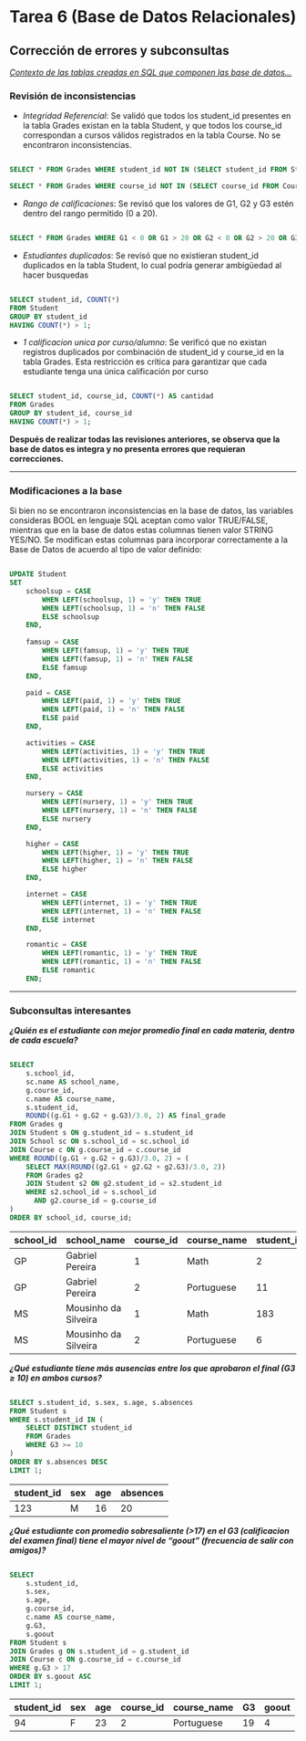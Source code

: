 # Tarea 6 (Base de Datos Relacionales)

## Corrección de errores y subconsultas
*[Contexto de las tablas creadas en SQL que componen las base de datos...](../Tarea4/Tarea4.md)*

### Revisión de inconsistencias

- *Integridad Referencial*: Se validó que todos los student_id presentes en la tabla Grades existan en la tabla Student, y que todos los course_id correspondan a cursos válidos registrados en la tabla Course. No se encontraron inconsistencias.

```sql

SELECT * FROM Grades WHERE student_id NOT IN (SELECT student_id FROM Student);

SELECT * FROM Grades WHERE course_id NOT IN (SELECT course_id FROM Course);

```
- *Rango de calificaciones*: Se revisó que los valores de G1, G2 y G3 estén dentro del rango permitido (0 a 20).

```sql

SELECT * FROM Grades WHERE G1 < 0 OR G1 > 20 OR G2 < 0 OR G2 > 20 OR G3 < 0 OR G3 > 20;

```
- *Estudiantes duplicados*: Se revisó que no existieran student_id duplicados en la tabla Student, lo cual podría generar ambigüedad al hacer busquedas

```sql

SELECT student_id, COUNT(*) 
FROM Student 
GROUP BY student_id 
HAVING COUNT(*) > 1;

```

- *1 calificacion unica por curso/alumno*: Se verificó que no existan registros duplicados por combinación de student_id y course_id en la tabla Grades. Esta restricción es crítica para garantizar que cada estudiante tenga una única calificación por curso

```sql

SELECT student_id, course_id, COUNT(*) AS cantidad
FROM Grades
GROUP BY student_id, course_id
HAVING COUNT(*) > 1;

```

**Después de realizar todas las revisiones anteriores, se observa que la base de datos es integra y no presenta errores que requieran correcciones.**

---

### Modificaciones a la base

Si bien no se encontraron inconsistencias en la base de datos, las variables consideras BOOL en lenguaje SQL aceptan como valor TRUE/FALSE, mientras que en la base de datos estas columnas tienen valor STRING YES/NO. Se modifican estas columnas para incorporar correctamente a la Base de Datos de acuerdo al tipo de valor definido:

```sql

UPDATE Student
SET 
    schoolsup = CASE 
        WHEN LEFT(schoolsup, 1) = 'y' THEN TRUE
        WHEN LEFT(schoolsup, 1) = 'n' THEN FALSE
        ELSE schoolsup
    END,
    
    famsup = CASE 
        WHEN LEFT(famsup, 1) = 'y' THEN TRUE
        WHEN LEFT(famsup, 1) = 'n' THEN FALSE
        ELSE famsup
    END,

    paid = CASE 
        WHEN LEFT(paid, 1) = 'y' THEN TRUE
        WHEN LEFT(paid, 1) = 'n' THEN FALSE
        ELSE paid
    END,

    activities = CASE 
        WHEN LEFT(activities, 1) = 'y' THEN TRUE
        WHEN LEFT(activities, 1) = 'n' THEN FALSE
        ELSE activities
    END,

    nursery = CASE 
        WHEN LEFT(nursery, 1) = 'y' THEN TRUE
        WHEN LEFT(nursery, 1) = 'n' THEN FALSE
        ELSE nursery
    END,

    higher = CASE 
        WHEN LEFT(higher, 1) = 'y' THEN TRUE
        WHEN LEFT(higher, 1) = 'n' THEN FALSE
        ELSE higher
    END,

    internet = CASE 
        WHEN LEFT(internet, 1) = 'y' THEN TRUE
        WHEN LEFT(internet, 1) = 'n' THEN FALSE
        ELSE internet
    END,

    romantic = CASE 
        WHEN LEFT(romantic, 1) = 'y' THEN TRUE
        WHEN LEFT(romantic, 1) = 'n' THEN FALSE
        ELSE romantic
    END;

```

---

### Subconsultas interesantes

***¿Quién es el estudiante con mejor promedio final en cada materia, dentro de cada escuela?***

```sql

SELECT 
    s.school_id,
    sc.name AS school_name,
    g.course_id,
    c.name AS course_name,
    s.student_id,
    ROUND((g.G1 + g.G2 + g.G3)/3.0, 2) AS final_grade
FROM Grades g
JOIN Student s ON g.student_id = s.student_id
JOIN School sc ON s.school_id = sc.school_id
JOIN Course c ON g.course_id = c.course_id
WHERE ROUND((g.G1 + g.G2 + g.G3)/3.0, 2) = (
    SELECT MAX(ROUND((g2.G1 + g2.G2 + g2.G3)/3.0, 2))
    FROM Grades g2
    JOIN Student s2 ON g2.student_id = s2.student_id
    WHERE s2.school_id = s.school_id
      AND g2.course_id = g.course_id
)
ORDER BY school_id, course_id;

```
| school_id | school_name           | course_id | course_name | student_id | final_grade |
|-----------|------------------------|-----------|--------------|-------------|--------------|
| GP        | Gabriel Pereira        | 1         | Math         | 2           | 16.67        |
| GP        | Gabriel Pereira        | 2         | Portuguese   | 11          | 15.67        |
| MS        | Mousinho da Silveira   | 1         | Math         | 183         | 16.67        |
| MS        | Mousinho da Silveira   | 2         | Portuguese   | 6           | 14.67        |



***¿Qué estudiante tiene más ausencias entre los que aprobaron el final (G3 ≥ 10) en ambos cursos?***

```sql

SELECT s.student_id, s.sex, s.age, s.absences
FROM Student s
WHERE s.student_id IN (
    SELECT DISTINCT student_id
    FROM Grades
    WHERE G3 >= 10
)
ORDER BY s.absences DESC
LIMIT 1;

```

| student_id | sex | age | absences |
|------------|-----|-----|----------|
| 123         | M   | 16  | 20       |


***¿Qué estudiante con promedio sobresaliente (>17) en el G3 (calificacion del examen final) tiene el mayor nivel de “goout” (frecuencia de salir con amigos)?***

```sql

SELECT 
    s.student_id, 
    s.sex, 
    s.age, 
    g.course_id,
    c.name AS course_name,
    g.G3, 
    s.goout
FROM Student s
JOIN Grades g ON s.student_id = g.student_id
JOIN Course c ON g.course_id = c.course_id
WHERE g.G3 > 17
ORDER BY s.goout ASC
LIMIT 1;


```

| student_id | sex | age | course_id | course_name | G3  | goout |
|------------|-----|-----|-----------|--------------|-----|--------|
| 94         | F   | 23  | 2         | Portuguese   | 19  | 4      |



